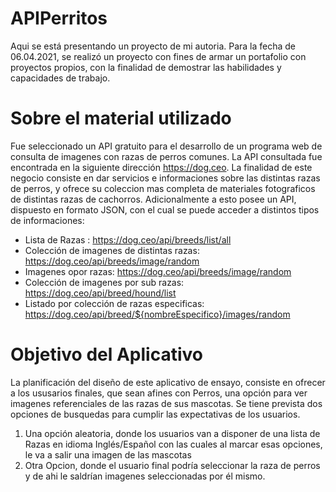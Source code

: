 # APIPerritos

Aqui se está presentando un proyecto de mi autoria.
Para la fecha de 06.04.2021, se realizó un proyecto con fines de armar un portafolio con proyectos propios, con la finalidad de demostrar las habilidades y capacidades de trabajo.

# Sobre el material utilizado

Fue seleccionado un API gratuito para el desarrollo de un programa web de consulta de imagenes con razas de perros comunes. 
La API consultada fue encontrada en la siguiente dirección https://dog.ceo. 
La finalidad de este negocio consiste en dar servicios e informaciones sobre las distintas razas de perros, y ofrece su coleccion mas completa de materiales fotograficos de distintas razas de cachorros.
Adicionalmente a esto posee un API, dispuesto en formato JSON, con el cual se puede acceder a distintos tipos de informaciones:
- Lista de Razas : https://dog.ceo/api/breeds/list/all
- Colección de imagenes de distintas razas: https://dog.ceo/api/breeds/image/random
- Imagenes opor razas: https://dog.ceo/api/breeds/image/random
- Colección de imagenes por sub razas: https://dog.ceo/api/breed/hound/list
- Listado por colección de razas especificas: https://dog.ceo/api/breed/${nombreEspecifico}/images/random

# Objetivo del Aplicativo

La planificación del diseño de este aplicativo de ensayo, consiste en ofrecer a los ususarios finales, que sean afines con Perros, una opción para ver imagenes referenciales de las razas de sus mascotas.
Se tiene prevista dos opciones de busquedas para cumplir las expectativas de los usuarios.
1. Una opción aleatoria, donde los usuarios van a disponer de una lista de Razas en idioma Inglés/Español con las cuales al marcar esas opciones, le va a salir una imagen de las mascotas
2. Otra Opcion, donde el usuario final podría seleccionar la raza de perros y de ahi le saldrían imagenes seleccionadas por él mismo.

